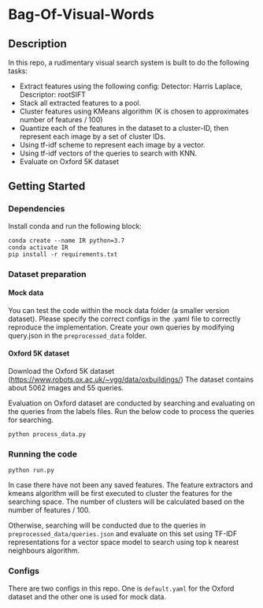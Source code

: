 # Bag-Of-Visual-Words


## Description

In this repo, a rudimentary visual search system is built to do the following tasks:
- Extract features using the following config: Detector: Harris Laplace, Descriptor: rootSIFT
- Stack all extracted features to a pool.
- Cluster features using KMeans algorithm (K is chosen to approximates number of features / 100)
- Quantize each of the features in the dataset to a cluster-ID, then represent each image by a set of cluster IDs.
- Using tf-idf scheme to represent each image by a vector.
- Using tf-idf vectors of the queries to search with KNN.
- Evaluate on Oxford 5K dataset

## Getting Started


### Dependencies
Install conda and run the following block:
```
conda create --name IR python=3.7
conda activate IR
pip install -r requirements.txt
```

### Dataset preparation

#### Mock data
You can test the code within the mock data folder (a smaller version dataset). Please specify the correct configs in the .yaml file to correctly reproduce the implementation.
Create your own queries by modifying query.json in the ```preprocessed_data``` folder.
#### Oxford 5K dataset
Download the Oxford 5K dataset (https://www.robots.ox.ac.uk/~vgg/data/oxbuildings/)
The dataset contains about 5062 images and 55 queries.

Evaluation on Oxford dataset are conducted by searching and evaluating on the queries from the labels files. Run the below code to process the queries for searching.

```
python process_data.py
```


### Running the code

```
python run.py
```

In case there have not been any saved features. The feature extractors and kmeans algorithm will be first executed to cluster the features for the searching space. The number of clusters will be calculated based on the number of features / 100. 

Otherwise, searching will be conducted due to the queries in  ```preprocessed_data/queries.json``` and evaluate on this set using TF-IDF representations for a vector space model to search using top k nearest neighbours algorithm. 

### Configs
There are two configs in this repo. One is ```default.yaml``` for the Oxford dataset and the other one is used for mock data.

